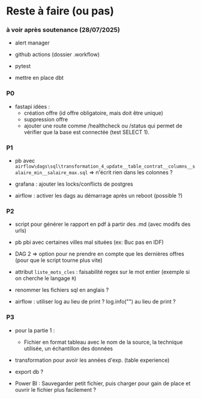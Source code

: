 # Reste à faire (ou pas)

### à voir après soutenance (28/07/2025)

  - alert manager

  - github actions (dossier .workflow)

  - pytest

  - mettre en place dbt


### P0

  - fastapi idées :
    - création offre (id offre obligatoire, mais doit être unique)
    - suppression offre
    - ajouter une route comme /healthcheck ou /status qui permet de vérifier que la base est connectée (test SELECT 1).


### P1

  - pb avec `airflow\dags\sql\transformation_4_update__table_contrat__columns__salaire_min__salaire_max.sql` => n'écrit rien dans les colonnes ?

  - grafana : ajouter les locks/conflicts de postgres

  - airflow : activer les dags au démarrage après un reboot (possible ?)


### P2

  - script pour générer le rapport en pdf à partir des .md (avec modifs des urls)

  - pb pbi avec certaines villes mal situées (ex: Buc pas en IDF)

  - DAG 2 => option pour ne prendre en compte que les dernières offres (pour que le script tourne plus vite)

  - attribut `liste_mots_cles` : faisabilité regex sur le mot entier (exemple si on cherche le langage `R`)

  - renommer les fichiers sql en anglais ?

  - airflow : utiliser log au lieu de print ?
        log.info("") au lieu de print ?


### P3

  - pour la partie 1 :
    - Fichier en format tableau avec le nom de la source, la technique utilisée, un échantillon des données

  - transformation pour avoir les années d'exp. (table experience)

  - export db ?

  - Power BI : Sauvegarder petit fichier, puis charger pour gain de place et ouvrir le fichier plus facilement ?
